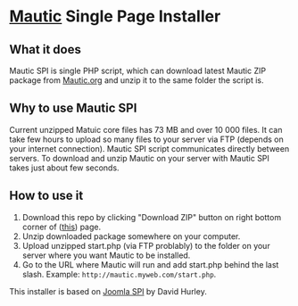 # [Mautic](https://www.mautic.org/) Single Page Installer

## What it does

Mautic SPI is single PHP script, which can download latest Mautic ZIP package from [Mautic.org](https://www.mautic.org/) and unzip it to the same folder the script is. 

## Why to use Mautic SPI

Current unzipped Matuic core files has 73 MB and over 10 000 files. It can take few hours to upload so many files to your server via FTP (depends on your internet connection). Mautic SPI script communicates directly between servers. To download and unzip Mautic on your server with Mautic SPI takes just about few seconds.

## How to use it

1. Download this repo by clicking "Download ZIP" button on right bottom corner of ([this](https://github.com/mautic/mautic-spi)) page.
2. Unzip downloaded package somewhere on your computer.
3. Upload unzipped start.php (via FTP problably) to the folder on your server where you want Mautic to be installed.
4. Go to the URL where Mautic will run and add start.php behind the last slash. Example: `http://mautic.myweb.com/start.php`.

This installer is based on [Joomla SPI](https://github.com/dbhurley/joomla-spi) by David Hurley.
